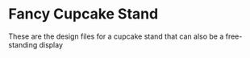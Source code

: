 # Fancy Cupcake Stand 

These are the design files for a cupcake stand that can also be a free-standing display

